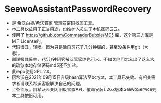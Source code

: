 # SeewoAssistantPasswordRecovery

- 是 希沃白板/希沃管家 管理员密码找回工具。
- 本工具仅应用于正当用途，如维护人员忘了本机密码云云。
- 使用了 https://github.com/CommanderBubble/MD5 库，这个第三方库是MIT License的。
- 代码很丑，轻喷。因为只是晚自习花了几分钟糊的，甚至没条件用git（大悲）。
- 原理极其简单，花5分钟研究希沃管家你也可以。不如说他们怎么出了这么大的疏忽本地存储密码md5还不加盐。
- 此repo使用GPL 2.0。
- 因希沃在2021年09月15日升级hash算法至bcrypt，本工具已失效。有相关需求者请联系希沃客服解决自己的问题。
- 上条作废。因希沃未关闭旧版管家API，覆盖安装1.26.x版本SeewoService则本工具依旧可用。
